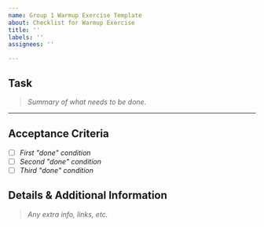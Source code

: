 ```yaml
---
name: Group 1 Warmup Exercise Template
about: Checklist for Warmup Exercise
title: ''
labels: ''
assignees: ''

---
```


## Task 

> _Summary of what needs to be done._

___

## Acceptance Criteria
- [ ] _First "done" condition_
- [ ] _Second "done" condition_
- [ ] _Third "done" condition_

## Details & Additional Information
> _Any extra info, links, etc._

